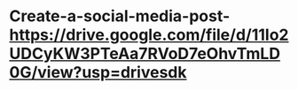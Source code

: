 # Create-a-social-media-post-https://drive.google.com/file/d/11Io2UDCyKW3PTeAa7RVoD7eOhvTmLD0G/view?usp=drivesdk
